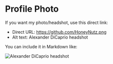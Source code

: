# Profile Photo

If you want my photo/headshot, use this direct link:

- Direct URL: https://github.com/HoneyNutz.png
- Alt text: Alexander DiCaprio headshot

You can include it in Markdown like:

![Alexander DiCaprio headshot](https://github.com/HoneyNutz.png)
